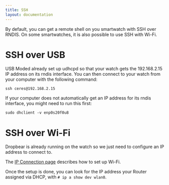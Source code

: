 ```yaml
---
title: SSH
layout: documentation
---
```


<p>By default, you can get a remote shell on you smartwatch with SSH over RNDIS. On some smartwatches, it is also possible to use SSH with Wi-Fi.</p>
<div class="page-header">
  <h1 id="sshoverusb">SSH over USB</h1>
</div>
<p>USB Moded already set up udhcpd so that your watch gets the 192.168.2.15 IP address on its rndis interface. You can then connect to your watch from your computer with the following command:</p>
<pre><code>ssh ceres@192.168.2.15
</code></pre>
<p>If your computer does not automatically get an IP address for its rndis interface, you might need to run this first:</p>
<pre><code>sudo dhclient -v enp0s20f0u8
</code></pre>
<div class="page-header">
  <h1 id="sshoverwifi">SSH over Wi-Fi</h1>
</div>
<p>Dropbear is already running on the watch so we just need to configure an IP address to connect to.</p>
<p>The <a href="https://asteroidos.org/wiki/ip-connection">IP Connection page</a> describes how to set up Wi-Fi.</p>
<p>Once the setup is done, you can look for the IP address your Router assigned via DHCP, with <code># ip a show dev wlan0</code>.</p>
